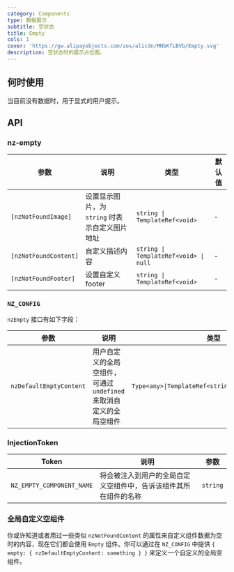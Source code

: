 ```yaml
---
category: Components
type: 数据展示
subtitle: 空状态
title: Empty
cols: 1
cover: 'https://gw.alipayobjects.com/zos/alicdn/MNbKfLBVb/Empty.svg'
description: 空状态时的展示占位图。
---
```



## 何时使用

当目前没有数据时，用于显式的用户提示。


## API

### nz-empty

| 参数                  | 说明                                           | 类型                                  | 默认值 |
| --------------------- | ---------------------------------------------- | ------------------------------------- | ------ |
| `[nzNotFoundImage]`   | 设置显示图片，为 `string` 时表示自定义图片地址 | `string \| TemplateRef<void>`         | -      |
| `[nzNotFoundContent]` | 自定义描述内容                                 | `string \| TemplateRef<void> \| null` | -      |
| `[nzNotFoundFooter]`  | 设置自定义 footer                              | `string \| TemplateRef<void>`         | -      |

### `NZ_CONFIG`

`nzEmpty` 接口有如下字段：

| 参数                    | 说明                                                                | 类型                                                |
| ----------------------- | ------------------------------------------------------------------- | --------------------------------------------------- |
| `nzDefaultEmptyContent` | 用户自定义的全局空组件，可通过 `undefined` 来取消自定义的全局空组件 | `Type<any>\|TemplateRef<string>\|string\|undefined` |

### InjectionToken

| Token                     | 说明                                                             | 参数     |
| ------------------------- | ---------------------------------------------------------------- | -------- |
| `NZ_EMPTY_COMPONENT_NAME` | 将会被注入到用户的全局自定义空组件中，告诉该组件其所在组件的名称 | `string` |

### 全局自定义空组件

你或许知道或者用过一些类似 `nzNotFoundContent` 的属性来自定义组件数据为空时的内容，现在它们都会使用 `Empty` 组件。你可以通过在 `NZ_CONFIG` 中提供 `{ empty: { nzDefaultEmptyContent: something } }` 来定义一个自定义的全局空组件。
